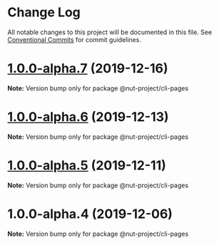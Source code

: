 # Change Log

All notable changes to this project will be documented in this file.
See [Conventional Commits](https://conventionalcommits.org) for commit guidelines.

# [1.0.0-alpha.7](https://github.com/nut-project/nut/tree/master/packages/cli/compare/@nut-project/cli-pages@1.0.0-alpha.6...@nut-project/cli-pages@1.0.0-alpha.7) (2019-12-16)

**Note:** Version bump only for package @nut-project/cli-pages





# [1.0.0-alpha.6](https://github.com/nut-project/nut/tree/master/packages/cli/compare/@nut-project/cli-pages@1.0.0-alpha.5...@nut-project/cli-pages@1.0.0-alpha.6) (2019-12-13)

**Note:** Version bump only for package @nut-project/cli-pages





# [1.0.0-alpha.5](https://github.com/nut-project/nut/tree/master/packages/cli/compare/@nut-project/cli-pages@1.0.0-alpha.4...@nut-project/cli-pages@1.0.0-alpha.5) (2019-12-11)

**Note:** Version bump only for package @nut-project/cli-pages





# 1.0.0-alpha.4 (2019-12-06)

**Note:** Version bump only for package @nut-project/cli-pages
